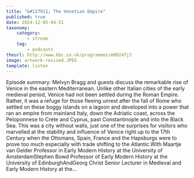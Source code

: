 ```yaml
---
title: "&#127911; The Venetian Empire"
published: true
date: 2024-12-05-04-51
taxonomy:
    category:
        - stream
    tag:
        - podcasts
theurl: http://www.bbc.co.uk/programmes/m0024fj3
image: artwork-resized.JPEG
template: listen
---
```


Episode summary: Melvyn Bragg and guests discuss the remarkable rise of Venice in the eastern Mediterranean. Unlike other Italian cities of the early medieval period, Venice had not been settled during the Roman Empire. Rather, it was a refuge for those fleeing unrest after the fall of Rome who settled on these boggy islands on a lagoon and developed into a power that ran an empire from mainland Italy, down the Adriatic coast, across the Peloponnese to Crete and Cyprus, past Constantinople and into the Black Sea. This was a city without walls, just one of the surprises for visitors who marvelled at the stability and influence of Venice right up to the 17th Century when the Ottomans, Spain, France and the Hapsburgs were to prove too much especially with trade shifting to the Atlantic.With Maartje van Gelder Professor in Early Modern History at the University of AmsterdamStephen Bowd Professor of Early Modern History at the University of EdinburghAndGeorg Christ Senior Lecturer in Medieval and Early Modern History at the&hellip;

